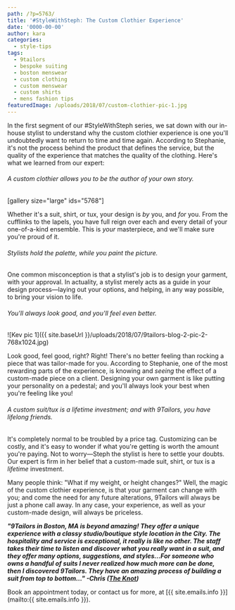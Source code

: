 ```yaml
---
path: /?p=5763/
title: '#StyleWithSteph: The Custom Clothier Experience'
date: '0000-00-00'
author: kara
categories:
  - style-tips
tags:
  - 9tailors
  - bespoke suiting
  - boston menswear
  - custom clothing
  - custom menswear
  - custom shirts
  - mens fashion tips
featuredImage: /uploads/2018/07/custom-clothier-pic-1.jpg
---
```

In the first segment of our #StyleWithSteph series, we sat down with our in-house stylist to understand why the custom clothier experience is one you'll undoubtedly want to return to time and time again. According to Stephanie, it's not the process behind the product that defines the service, but the quality of the experience that matches the quality of the clothing. Here's what we learned from our expert:

###### A custom clothier allows you to be the author of your own story.

\[gallery size="large" ids="5768"\]

Whether it's a suit, shirt, or tux, your design is _by_ you, and _for_ you. From the cufflinks to the lapels, you have full reign over each and every detail of your one-of-a-kind ensemble. This is _your_ masterpiece, and we'll make sure you're proud of it.

###### Stylists hold the palette, while _you_ paint the picture.

One common misconception is that a stylist's job is to design your garment, with your approval. In actuality, a stylist merely acts as a guide in your design process—laying out your options, and helping, in any way possible, to bring your vision to life. 

###### You'll always _look_ good, and you'll _feel_ even better. 

![Kev pic 1]({{ site.baseUrl }}/uploads/2018/07/9tailors-blog-2-pic-2-768x1024.jpg)

Look good, feel good, right? Right! There's no better feeling than rocking a piece that was tailor-made for you. According to Stephanie, one of the most rewarding parts of the experience, is knowing and _seeing_ the effect of a custom-made piece on a client. Designing your own garment is like putting your personality on a pedestal; and you'll always look your best when you're feeling like you!

###### A custom suit/tux is a lifetime investment; and with 9Tailors, you have lifelong friends.

It's completely normal to be troubled by a price tag. Customizing can be costly, and it's easy to wonder if what you're getting is worth the amount you're paying. Not to worry—Steph the stylist is here to settle your doubts. Our expert is firm in her belief that a custom-made suit, shirt, or tux is a _lifetime_ investment. 

Many people think: "What if my weight, or height changes?" Well, the magic of the custom clothier experience, is that your garment can change with you; and come the need for any future alterations, 9Tailors will always be just a phone call away. In any case, your experience, as well as your custom-made design, will always be priceless.

**_"9Tailors in Boston, MA is beyond amazing! They offer a unique experience with a classy studio/boutique style location in the City. The hospitality and service is exceptional, it really is like no other. The staff takes their time to listen and discover what you really want in a suit, and they offer many options, suggestions, and styles...For someone who owns a handful of suits I never realized how much more can be done, then I discovered 9Tailors. They have an amazing process of building a suit from top to bottom..." -Chris ([The Knot](https://www.theknot.com/marketplace/9tailors-boston-ma-449981))_**

Book an appointment today, or contact us for more, at [{{ site.emails.info }}](mailto:{{ site.emails.info }}).